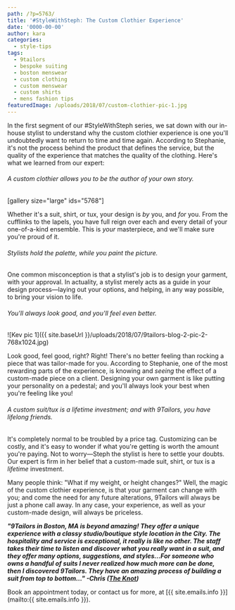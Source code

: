 ```yaml
---
path: /?p=5763/
title: '#StyleWithSteph: The Custom Clothier Experience'
date: '0000-00-00'
author: kara
categories:
  - style-tips
tags:
  - 9tailors
  - bespoke suiting
  - boston menswear
  - custom clothing
  - custom menswear
  - custom shirts
  - mens fashion tips
featuredImage: /uploads/2018/07/custom-clothier-pic-1.jpg
---
```

In the first segment of our #StyleWithSteph series, we sat down with our in-house stylist to understand why the custom clothier experience is one you'll undoubtedly want to return to time and time again. According to Stephanie, it's not the process behind the product that defines the service, but the quality of the experience that matches the quality of the clothing. Here's what we learned from our expert:

###### A custom clothier allows you to be the author of your own story.

\[gallery size="large" ids="5768"\]

Whether it's a suit, shirt, or tux, your design is _by_ you, and _for_ you. From the cufflinks to the lapels, you have full reign over each and every detail of your one-of-a-kind ensemble. This is _your_ masterpiece, and we'll make sure you're proud of it.

###### Stylists hold the palette, while _you_ paint the picture.

One common misconception is that a stylist's job is to design your garment, with your approval. In actuality, a stylist merely acts as a guide in your design process—laying out your options, and helping, in any way possible, to bring your vision to life. 

###### You'll always _look_ good, and you'll _feel_ even better. 

![Kev pic 1]({{ site.baseUrl }}/uploads/2018/07/9tailors-blog-2-pic-2-768x1024.jpg)

Look good, feel good, right? Right! There's no better feeling than rocking a piece that was tailor-made for you. According to Stephanie, one of the most rewarding parts of the experience, is knowing and _seeing_ the effect of a custom-made piece on a client. Designing your own garment is like putting your personality on a pedestal; and you'll always look your best when you're feeling like you!

###### A custom suit/tux is a lifetime investment; and with 9Tailors, you have lifelong friends.

It's completely normal to be troubled by a price tag. Customizing can be costly, and it's easy to wonder if what you're getting is worth the amount you're paying. Not to worry—Steph the stylist is here to settle your doubts. Our expert is firm in her belief that a custom-made suit, shirt, or tux is a _lifetime_ investment. 

Many people think: "What if my weight, or height changes?" Well, the magic of the custom clothier experience, is that your garment can change with you; and come the need for any future alterations, 9Tailors will always be just a phone call away. In any case, your experience, as well as your custom-made design, will always be priceless.

**_"9Tailors in Boston, MA is beyond amazing! They offer a unique experience with a classy studio/boutique style location in the City. The hospitality and service is exceptional, it really is like no other. The staff takes their time to listen and discover what you really want in a suit, and they offer many options, suggestions, and styles...For someone who owns a handful of suits I never realized how much more can be done, then I discovered 9Tailors. They have an amazing process of building a suit from top to bottom..." -Chris ([The Knot](https://www.theknot.com/marketplace/9tailors-boston-ma-449981))_**

Book an appointment today, or contact us for more, at [{{ site.emails.info }}](mailto:{{ site.emails.info }}).